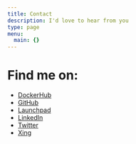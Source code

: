 ```yaml
---
title: Contact
description: I'd love to hear from you
type: page
menu:
  main: {}
---
```


Find me on:
==========

* [DockerHub](https://hub.docker.com/r/monotek)
* [GitHub](https://github.com/monotek)
* [Launchpad](https://launchpad.net/~monotek)
* [LinkedIn](https://www.linkedin.com/in/andré-bauer-3a467027)
* [Twitter](https://twitter.com/mono_tek)
* [Xing](https://www.xing.com/profile/Andre_Bauer13)

